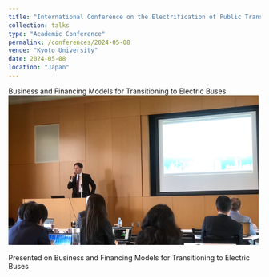 ```yaml
---
title: "International Conference on the Electrification of Public Transportation in Japan and Germany"
collection: talks
type: "Academic Conference"
permalink: /conferences/2024-05-08
venue: "Kyoto University"
date: 2024-05-08
location: "Japan"
---
```

Business and Financing Models for Transitioning to Electric Buses
<img src=' /images/presentation1.png'>

Presented on Business and Financing Models for Transitioning to Electric Buses
